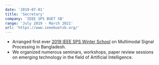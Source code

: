 ```yaml
---
date: '2019-07-01'
title: 'Secretary'
company: 'IEEE SPS BUET SB'
range: 'July 2019 - March 2021'
url: 'https://www.ieeebuetsb.org/'
---
```


- Arranged first ever [2019 IEEE SPS Winter School](https://signalprocessingsociety.org/blog/2019-ieee-sps-winter-school-multimodal-signal-processing) on Multimodal Signal Processing in Bangladesh.
- We organized numerous seminars, workshops, paper review sessions on emerging technology in the field of Artificial Intelligence.
